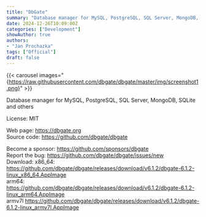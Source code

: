 ```yaml
---
title: "DbGate"
summary: "Database manager for MySQL, PostgreSQL, SQL Server, MongoDB, SQLite and others"
date: 2024-12-26T10:09:00Z
categories: ["Development"]
showAuthor: true
authors:
- "Jan Prochazka"
tags: ["Official"]
draft: false
---
```


{{< carousel images="{https://raw.githubusercontent.com/dbgate/dbgate/master/img/screenshot1.png}" >}}

Database manager for MySQL, PostgreSQL, SQL Server, MongoDB, SQLite and others

License: MIT

Web page: <https://dbgate.org>  
Source code: <https://github.com/dbgate/dbgate>

Become a sponsor: <https://github.com/sponsors/dbgate>  
Report the bug: <https://github.com/dbgate/dbgate/issues/new>  
Download:   x86_64: <https://github.com/dbgate/dbgate/releases/download/v6.1.2/dbgate-6.1.2-linux_x86_64.AppImage>  
            arm64: <https://github.com/dbgate/dbgate/releases/download/v6.1.2/dbgate-6.1.2-linux_arm64.AppImage>  
            armv7l <https://github.com/dbgate/dbgate/releases/download/v6.1.2/dbgate-6.1.2-linux_armv7l.AppImage>

